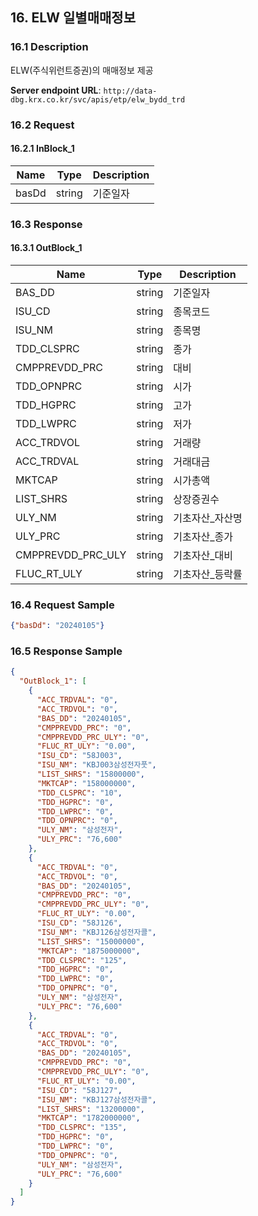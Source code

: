 ## 16. ELW 일별매매정보

### 16.1 Description
ELW(주식위런트증권)의 매매정보 제공

**Server endpoint URL**: `http://data-dbg.krx.co.kr/svc/apis/etp/elw_bydd_trd`

### 16.2 Request

#### 16.2.1 InBlock_1
| Name   | Type   | Description |
|--------|--------|-------------|
| basDd  | string | 기준일자    |

### 16.3 Response

#### 16.3.1 OutBlock_1
| Name                | Type   | Description         |
|---------------------|--------|---------------------|
| BAS_DD              | string | 기준일자            |
| ISU_CD              | string | 종목코드            |
| ISU_NM              | string | 종목명              |
| TDD_CLSPRC          | string | 종가                |
| CMPPREVDD_PRC       | string | 대비                |
| TDD_OPNPRC          | string | 시가                |
| TDD_HGPRC           | string | 고가                |
| TDD_LWPRC           | string | 저가                |
| ACC_TRDVOL          | string | 거래량              |
| ACC_TRDVAL          | string | 거래대금            |
| MKTCAP              | string | 시가총액            |
| LIST_SHRS           | string | 상장증권수          |
| ULY_NM              | string | 기초자산_자산명     |
| ULY_PRC             | string | 기초자산_종가       |
| CMPPREVDD_PRC_ULY   | string | 기초자산_대비       |
| FLUC_RT_ULY         | string | 기초자산_등락률     |

### 16.4 Request Sample
```json
{"basDd": "20240105"}
```

### 16.5 Response Sample
```json
{
  "OutBlock_1": [
    {
      "ACC_TRDVAL": "0",
      "ACC_TRDVOL": "0",
      "BAS_DD": "20240105",
      "CMPPREVDD_PRC": "0",
      "CMPPREVDD_PRC_ULY": "0",
      "FLUC_RT_ULY": "0.00",
      "ISU_CD": "58J003",
      "ISU_NM": "KBJ003삼성전자풋",
      "LIST_SHRS": "15800000",
      "MKTCAP": "158000000",
      "TDD_CLSPRC": "10",
      "TDD_HGPRC": "0",
      "TDD_LWPRC": "0",
      "TDD_OPNPRC": "0",
      "ULY_NM": "삼성전자",
      "ULY_PRC": "76,600"
    },
    {
      "ACC_TRDVAL": "0",
      "ACC_TRDVOL": "0",
      "BAS_DD": "20240105",
      "CMPPREVDD_PRC": "0",
      "CMPPREVDD_PRC_ULY": "0",
      "FLUC_RT_ULY": "0.00",
      "ISU_CD": "58J126",
      "ISU_NM": "KBJ126삼성전자콜",
      "LIST_SHRS": "15000000",
      "MKTCAP": "1875000000",
      "TDD_CLSPRC": "125",
      "TDD_HGPRC": "0",
      "TDD_LWPRC": "0",
      "TDD_OPNPRC": "0",
      "ULY_NM": "삼성전자",
      "ULY_PRC": "76,600"
    },
    {
      "ACC_TRDVAL": "0",
      "ACC_TRDVOL": "0",
      "BAS_DD": "20240105",
      "CMPPREVDD_PRC": "0",
      "CMPPREVDD_PRC_ULY": "0",
      "FLUC_RT_ULY": "0.00",
      "ISU_CD": "58J127",
      "ISU_NM": "KBJ127삼성전자콜",
      "LIST_SHRS": "13200000",
      "MKTCAP": "1782000000",
      "TDD_CLSPRC": "135",
      "TDD_HGPRC": "0",
      "TDD_LWPRC": "0",
      "TDD_OPNPRC": "0",
      "ULY_NM": "삼성전자",
      "ULY_PRC": "76,600"
    }
  ]
}
```
